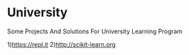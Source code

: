 # University
Some Projects And Solutions For University Learning Program


1)https://repl.it
2)http://scikit-learn.org
